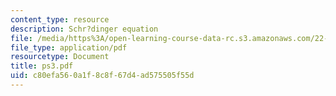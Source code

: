 ```yaml
---
content_type: resource
description: Schr?dinger equation
file: /media/https%3A/open-learning-course-data-rc.s3.amazonaws.com/22-101-applied-nuclear-physics-fall-2003/c80efa560a1f8c8f67d4ad575505f55d_ps3.pdf
file_type: application/pdf
resourcetype: Document
title: ps3.pdf
uid: c80efa56-0a1f-8c8f-67d4-ad575505f55d
---
```

